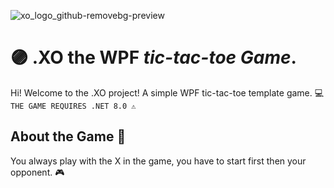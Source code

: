 ![xo_logo_github-removebg-preview](https://github.com/nikkeisadev/.XO/assets/137056695/2e0e16ca-abce-4ca5-83ae-73edf1c87b0c)
# 🟣 .XO the WPF *tic-tac-toe Game*. 

Hi! Welcome to the .XO project! A simple WPF tic-tac-toe template game. 💻
`THE GAME REQUIRES .NET 8.0 ⚠`

## About the Game 🧩
You always play with the X in the game, you have to start first then your opponent. 🎮
